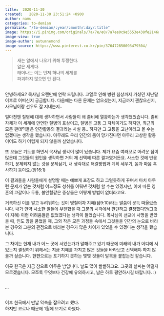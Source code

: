 ```yaml
---
title:  2020-11-30
created:   2020-11-30 23:51:24 +0900
author: namu
categories: to-demian
permalink: "/to-demian/:year/:month/:day/:title"
image: https://i.pinimg.com/originals/7a/7e/e0/7a7ee0c9e5553e438fe2146aa1d0546a.jpg
image-view: true
image-author: autumnemond
image-source: https://www.pinterest.co.kr/pin/376472850093479504/
---
```


> 새는 알에서 나오기 위해 투쟁한다.<br/>
> 알은 세계다.<br/>
> 태어나는 이는 먼저 하나의 세계를<br/>파괴하지 않으면 안 된다.

<br/>안녕하세요? 목사님 오랜만에 연락 드립니다.
고열로 인해 병원 침상까지 가셨던 지난달 이후로 어떠신지 궁금합니다.
다음에는 다른 문제는 없으셨는지, 지금까지 괜찮으신지, 사모님이랑 선우도 잘 지내는지..

얼마전엔 질병에 대해 생각하면서 사람들이 왜 좀비에 열광하는가 생각했었습니다.
좀비 자체가 이 세계에 만연한 질병의 표상이고, 질병은 고통 그 자체이기도 하지만, 최근의 모든 팬데믹들은 인간활동의 결과라는 사실 등..
하지만 그 고통을 고난이라고 볼 수는 없겠다는 생각을 했습니다.
아무래도 우리 인간의 몸이 망가진다면 아무리 고상한 활동이어도 하기 어렵게 되지 않을까 싶었습니다.

또 오늘은 기도를 하면서 목사님 생각이 많이 났습니다.
제가 요즘 여러모로 어려운 점이 많은데 그것들의 원인을 생각하면 거의 제 선택에 따른 결과였거든요.
사소한 것에 반응하기, 문제되지 않는 것을 문제삼기, 내 생각대로 해결방법과 계획 세우기, 몸과 마음 혹사하기 등이요.(잠16:1)

이 결과들을 사람들에게 설명할 때는 예쁘게 포장도 하고 그럴듯하게 꾸며서
마치 아무런 문제가 없는 것처럼 어느정도 성취를 이뤄낸 것처럼 할 수는 있겠지만,
이에 따른 영혼의 고갈이나 두통, 불안함같은 증상들은 어떻게 방법이 없더라고요.

거룩하신 이를 알고 두려워하는 것이 명철이자 지혜(잠9:10)라는 말씀이 문득 떠올랐습니다.
내가 만약 사소한 일들에 부딛혔을 때 그분의 시각에서 판단하고 결정했다면(그것이 지혜) 이런 어려움들은 없었겠다는 생각이 들었습니다.
목사님이 선교에 사명을 받았을 때, 인도 땅을 품었을 때,
그외 작은 모든 과정들 속에서 그것들을 인간의 눈으로 바라본 경우와 그분의 관점으로 바라본 경우가 많은 차이가 있었을 수 있겠다는 생각을 했습니다.

그 차이는 현재 내가 어느 곳에 서있는가가 말해주고 있기 때문에
미래의 내가 어디에 서있는지 결정하기 위해서는 지금 지혜를 가지고 많은 것들을 바라보고 선택해야 하지 않을까 싶습니다.
한편으로는 포기하지 못하는 몇몇 것들이 발목을 붙잡는것 같습니다.

이곳 한국은 지금 참으로 어두운 밤입니다.
날도 많이 쌀쌀하고요. 그곳의 날씨는 어떨지 모르겠습니다.
모쪼록 무엇보다 건강에 유의하시고, 남은 하루 평안하시길 바랍니다. :)

<br/>
...
<br/><br/>

이후 한국에서 만날 약속을 잡으려고 했다.<br>
하지만 코로나 때문에 1월에 보기로 하였다.
